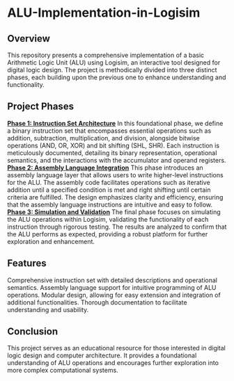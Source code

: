 # ALU-Implementation-in-Logisim

<h2><b>Overview</b></h2>

This repository presents a comprehensive implementation of a basic Arithmetic Logic Unit (ALU) using Logisim, an interactive tool designed for digital logic design. The project is methodically divided into three distinct phases, each building upon the previous one to enhance understanding and functionality.

<h2>
  <b>Project Phases</b></h2>
<b><u>Phase 1: Instruction Set Architecture</u></b>
In this foundational phase, we define a binary instruction set that encompasses essential operations such as addition, subtraction, multiplication, and division, alongside bitwise operations (AND, OR, XOR) and bit shifting (SHL, SHR). Each instruction is meticulously documented, detailing its binary representation, operational semantics, and the interactions with the accumulator and operand registers.

<b>
<u>Phase 2: Assembly Language Integration</u></b>
This phase introduces an assembly language layer that allows users to write higher-level instructions for the ALU. The assembly code facilitates operations such as iterative addition until a specified condition is met and right shifting until certain criteria are fulfilled. The design emphasizes clarity and efficiency, ensuring that the assembly language instructions are intuitive and easy to follow.

<b>
<u>Phase 3: Simulation and Validation</u></b>
The final phase focuses on simulating the ALU operations within Logisim, validating the functionality of each instruction through rigorous testing. The results are analyzed to confirm that the ALU performs as expected, providing a robust platform for further exploration and enhancement.

<h2><b>Features</b></h2>
Comprehensive instruction set with detailed descriptions and operational semantics.
Assembly language support for intuitive programming of ALU operations.
Modular design, allowing for easy extension and integration of additional functionalities.
Thorough documentation to facilitate understanding and usability.

<h2><b>Conclusion</b></h2>
This project serves as an educational resource for those interested in digital logic design and computer architecture. It provides a foundational understanding of ALU operations and encourages further exploration into more complex computational systems.
